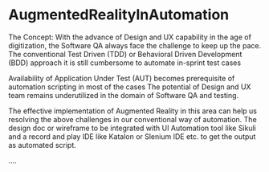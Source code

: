 # AugmentedRealityInAutomation
The Concept: 
With the advance of Design and UX capability in the age of digitization, the Software QA always face the challenge to keep up the pace. 
The conventional Test Driven (TDD) or Behavioral Driven Development (BDD) approach it is still cumbersome to automate in-sprint test cases 

Availability of Application Under Test (AUT) becomes prerequisite of automation scripting in most of the cases 
The potential of Design and UX team remains underutilized in the domain of Software QA and testing.

The effective implementation of Augmented Reality in this area can help us resolving the above challenges in our conventional way of automation. 
The design doc or wireframe to be integrated with UI Automation tool like Sikuli and a record and play IDE like Katalon or Slenium IDE 
etc. to get the output as automated script. 
































….
